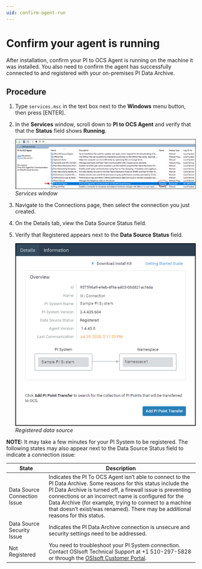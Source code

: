 ```yaml
---
uid: confirm-agent-run
---
```


# Confirm your agent is running

After installation, confirm your PI to OCS Agent is running on the machine it was installed. You also need to confirm the agent has successfully connected to and registered with your on-premises PI Data Archive.

## Procedure
1. Type `services.msc` in the text box next to the **Windows** menu button, then press [ENTER].
2. In the **Services** window, scroll down to **PI to OCS Agent** and verify that that the **Status** field shows **Running**.

    ![ ](../../images/services-window.png)
    _Services window_

3. Navigate to the Connections page, then select the connection you just created.
4. On the Details tab, view the Data Source Status field.
5. Verify that Registered appears next to the **Data Source Status** field.

    ![ ](../../images/regstrd-data-source.png)
    _Registered data source_

**NOTE:** It may take a few minutes for your PI System to be registered. The following states may also appear next to the Data Source Status field to indicate a connection issue:

State | Description
---------|----------
 Data Source Connection Issue| Indicates the PI To OCS Agent isn’t able to connect to the PI Data Archive. Some reasons for this status include the PI Data Archive is turned off, a firewall issue is preventing connections or an incorrect name is configured for the Data Archive (for example, trying to connect to a machine that doesn’t exist/was renamed). There may be additional reasons for this status.
 Data Source Security Issue | Indicates the PI Data Archive connection is unsecure and security settings need to be addressed. 
 Not Registered | You need to troubleshoot your PI System connection. Contact OSIsoft Technical Support at +1 510-297-5828 or through the [OSIsoft Customer Portal](https://ssoadfsbe.osisoft.com/adfs/ls/idpinitiatedsignon.aspx?SAMLRequest=fZJdb6pAEIb%2FCtl7FBGIJcVGRVuq%2BIFgkZtm%2BbIrsIvMosVff6ieJu1NJ9mL2XfmncnkeXz6LHLhnFRAGDVQryMhIaERiwk9GMhzZ%2BIAPQ0fARd5qY9q%2FkGd5FQnwIW2j4J%2BEwxUV1RnGAjoFBcJ6DzStyN7ocsdSS8rxlnEciSMAJKKt4MmjEJdJNU2qc4kSjxnYaAPzkvQu92oBs5aDTqs9WMp70Ss6ObsQOgTMEOSzJ4l3UKeKQoSzHYZQjG%2F7f9tAsBwnEKY%2FDL5%2Burm0CVxSSjhBPMkBnKgjHYwlJ9IsEwDvcuTURt%2BctG8uWJPBxfbyy62Ofp60uaaXb9k1T5e3X1qp4tp%2BZlvx6EZbdy5CQcx5ctjqZ5Ie45pENZncV4fT4PTznJEtdrKezHZYSe9zLSmGRTv0WsWSNlk47yGTVD58UGVrfGGX8V97i52wVKdibI3zpWLBMeBp%2B0jtQqjVa6wJttng4ZdFl6B%2B3PfIlq8El28NBk9u0tLnazE%2FkN8pMpM8YHTl7mdr8vQGfXf4Ip5owR5wHFwdGC2j0iRBfK6WdfVm48z9Xl88MXBfHJ619zMn8bLpfxQyTNNs5z0rJyfpWqxWo3aawHUiUWBY8oNJEtyT5R6oiy5PU1X%2B3q%2F3%2Bk9KAES1v8BGBN6x%2BovWsJ7EegvrrsW16uti4TdN55tAbrDqN%2BGVz8o%2FNsWf6OHhn%2BC9tj94T68Z7%2FBH%2F4D&RelayState=%2Fs%2F&SigAlg=http%3A%2F%2Fwww.w3.org%2F2001%2F04%2Fxmldsig-more%23rsa-sha256&Signature=cEXMU%2FcKNyUJwG7OtFpybbv8R1iC%2BLdv4W%2FG3kAX0HQlcNYDwqnaYdBf6pedIux3Eb8hZZH09bzV7mn5iorb0ZQz6C4i%2F838Cj8rHmKiM0V2jWE2Ij3JqqlHiE4CRZqK04sGopvso1TBesyrHrvhhwzLmBN3%2FJfKaYE3PDFzrFpJCmkdrBw2IPlJ%2BEgD87%2BcUxzKqWC4cViqeNvLydst%2FMXuDjhbHrWYrFoFXexOHttyRDO%2BWl5m2pg8l5gzr43WTBbNPm1VFjoR6tJ3Z3%2BGphXpOgErCG41MAAOFH0qO8%2BWwjDVZgNX5KXVaIXbjISFb8jXccMQ9NhPfvfRSbwMgg%3D%3D).